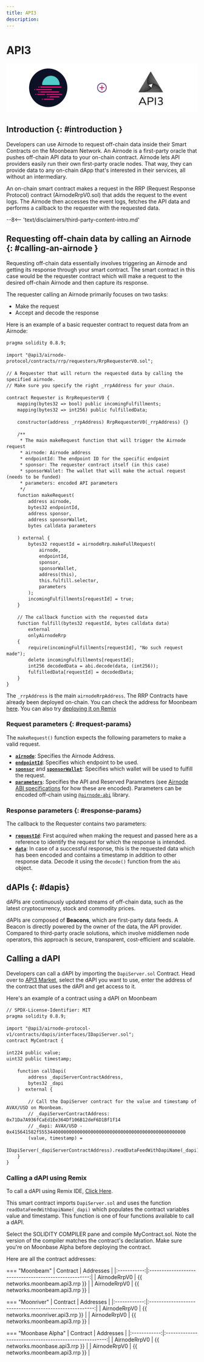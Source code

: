 ```yaml
---
title: API3
description: 
---
```


# API3

![Band Protocol Moonbeam Diagram](/images/builders/integrations/oracles/api3/api3-banner.png)

## Introduction {: #introduction } 
Developers can use Airnode to request off-chain data inside their Smart Contracts on the Moonbeam Network. An Airnode is a first-party oracle that pushes off-chain API data to your on-chain contract. Airnode lets API providers easily run their own first-party oracle nodes. That way, they can provide data to any on-chain dApp that's interested in their services, all without an intermediary.

An on-chain smart contract makes a request in the RRP (Request Response Protocol) contract (AirnodeRrpV0.sol) that adds the request to the event logs. The Airnode then accesses the event logs, fetches the API data and performs a callback to the requester with the requested data.

--8<-- 'text/disclaimers/third-party-content-intro.md'

## Requesting off-chain data by calling an Airnode {: #calling-an-airnode }
Requesting off-chain data essentially involves triggering an Airnode and getting its response through your smart contract. The smart contract in this case would be the requester contract which will make a request to the desired off-chain Airnode and then capture its response.

The requester calling an Airnode primarily focuses on two tasks:

- Make the request
- Accept and decode the response

Here is an example of a basic requester contract to request data from an Airnode:

```solidity
pragma solidity 0.8.9;

import "@api3/airnode-protocol/contracts/rrp/requesters/RrpRequesterV0.sol";

// A Requester that will return the requested data by calling the specified airnode.
// Make sure you specify the right _rrpAddress for your chain.

contract Requester is RrpRequesterV0 {
    mapping(bytes32 => bool) public incomingFulfillments;
    mapping(bytes32 => int256) public fulfilledData;

    constructor(address _rrpAddress) RrpRequesterV0(_rrpAddress) {}

    /**
     * The main makeRequest function that will trigger the Airnode request
     * airnode: Airnode address
     * endpointId: The endpoint ID for the specific endpoint
     * sponsor: The requester contract itself (in this case)
     * sponsorWallet: The wallet that will make the actual request (needs to be funded)
     * parameters: encoded API parameters
     */
    function makeRequest(
        address airnode,
        bytes32 endpointId,
        address sponsor,
        address sponsorWallet,
        bytes calldata parameters
        
    ) external {
        bytes32 requestId = airnodeRrp.makeFullRequest(
            airnode,
            endpointId,
            sponsor,
            sponsorWallet,
            address(this),
            this.fulfill.selector,
            parameters
        );
        incomingFulfillments[requestId] = true;
    }

    // The callback function with the requested data
    function fulfill(bytes32 requestId, bytes calldata data)
        external
        onlyAirnodeRrp
    {
        require(incomingFulfillments[requestId], "No such request made");
        delete incomingFulfillments[requestId];
        int256 decodedData = abi.decode(data, (int256));
        fulfilledData[requestId] = decodedData;
    }
}
```

The `_rrpAddress` is the main `airnodeRrpAddress`. The RRP Contracts have already been deployed on-chain. You can check the address for Moonbeam [here](https://docs.api3.org/airnode/v0.9/reference/airnode-addresses.html). You can also try [deploying it on Remix](https://remix.ethereum.org/#url=https://github.com/vanshwassan/RemixContracts/blob/master/contracts/Requester.sol&optimize=false&runs=200&evmVersion=null&version=soljson-v0.8.9+commit.e5eed63a.js)

### Request parameters {: #request-params}

The `makeRequest()` function expects the following parameters to make a valid request.

- [**`airnode`**](): Specifies the Airnode Address.
- [**`endpointId`**](): Specifies which endpoint to be used.
- [**`sponsor`**]() and [**`sponsorWallet`**](): Specifies which wallet will be used to fulfill the request.
- [**`parameters`**](): Specifies the API and Reserved Parameters (see [Airnode ABI specifications]() for how these are encoded). Parameters can be encoded off-chain using [`@airnode-abi`]() library.

### Response parameters {: #response-params}

The callback to the Requester contains two parameters:

- [**`requestId`**](): First acquired when making the request and passed here as a reference to identify the request for which the response is intended.
- [**`data`**](): In case of a successful response, this is the requested data which has been encoded and contains a timestamp in addition to other response data. Decode it using the `decode()` function from the `abi` object.

## dAPIs {: #dapis}

dAPIs are continuously updated streams of off-chain data, such as the latest cryptocurrency, stock and commodity prices.

dAPIs are composed of **Beacons**, which are first-party data feeds. A Beacon is directly powered by the owner of the data, the API provider. Compared to third-party oracle solutions, which involve middlemen node operators, this approach is secure, transparent, cost-efficient and scalable.

## Calling a dAPI

Developers can call a dAPI by importing the `DapiServer.sol` Contract. Head over to [API3 Market](https://market.api3.org/dapis), select the dAPI you want to use, enter the address of the contract that uses the dAPI and get access to it.

Here's an example of a contract using a dAPI on Moonbeam

```solidity
// SPDX-License-Identifier: MIT
pragma solidity 0.8.9;

import "@api3/airnode-protocol-v1/contracts/dapis/interfaces/IDapiServer.sol";
contract MyContract {

int224 public value;
uint32 public timestamp;

    function callDapi(
        address _dapiServerContractAddress,
        bytes32 _dapi
    )  external {

        // Call the DapiServer contract for the value and timestamp of AVAX/USD on Moonbeam.
        // _dapiServerContractAddress: 0x71Da7A936fCaEd1Ee364Df106B12deF6D1Bf1f14
        // _dapi: AVAX/USD - 0x415641582f555344000000000000000000000000000000000000000000000000
        (value, timestamp) =
            IDapiServer(_dapiServerContractAddress).readDataFeedWithDapiName(_dapi);
    }
}

```

### Calling a dAPI using Remix

To call a dAPI using Remix IDE, [Click Here]().

This smart contract imports `DapiServer.sol` and uses the function `readDataFeedWithDapiName(_dapi)` which populates the contract variables value and timestamp. This function is one of four functions available to call a dAPI.

Select the SOLIDITY COMPILER pane and compile MyContract.sol. Note the version of the compiler matches the contract's declaration. Make sure you're on Moonbase Alpha before deploying the contract.



Here are all the contract addresses:

=== "Moonbeam"
    | Contract  |          Addresses         |
    |:-----------:|:-----------------------------------------------------:|
    | AirnodeRrpV0 | {{ networks.moonbeam.api3.rrp }} |
    | AirnodeRrpV0 | {{ networks.moonbeam.api3.rrp }} |


=== "Moonriver"
    |  Contract  |           Addresses          |
    |:------------:|:-------------------------------------------------------:|
    | AirnodeRrpV0 | {{ networks.moonriver.api3.rrp }}  |
    | AirnodeRrpV0 | {{ networks.moonbeam.api3.rrp }} |



=== "Moonbase Alpha"
    |  Contract  |          Addresses           |
    |:------------:|:------------------------------------------------------:|
    | AirnodeRrpV0  | {{ networks.moonbase.api3.rrp }}  |
    | AirnodeRrpV0 | {{ networks.moonbeam.api3.rrp }} |
